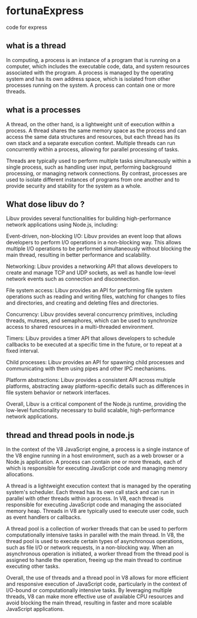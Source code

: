# fortunaExpress
code for express

## what is a thread 
In computing, a process is an instance of a program that is running on a computer, which includes the executable code, data, and system resources associated with the program. A process is managed by the operating system and has its own address space, which is isolated from other processes running on the system. A process can contain one or more threads.

## what is a processes
A thread, on the other hand, is a lightweight unit of execution within a process. A thread shares the same memory space as the process and can access the same data structures and resources, but each thread has its own stack and a separate execution context. Multiple threads can run concurrently within a process, allowing for parallel processing of tasks.

Threads are typically used to perform multiple tasks simultaneously within a single process, such as handling user input, performing background processing, or managing network connections. By contrast, processes are used to isolate different instances of programs from one another and to provide security and stability for the system as a whole.

## What dose libuv do ? 

Libuv provides several functionalities for building high-performance network applications using Node.js, including:

Event-driven, non-blocking I/O: Libuv provides an event loop that allows developers to perform I/O operations in a non-blocking way. This allows multiple I/O operations to be performed simultaneously without blocking the main thread, resulting in better performance and scalability.

Networking: Libuv provides a networking API that allows developers to create and manage TCP and UDP sockets, as well as handle low-level network events such as connection and disconnection.

File system access: Libuv provides an API for performing file system operations such as reading and writing files, watching for changes to files and directories, and creating and deleting files and directories.

Concurrency: Libuv provides several concurrency primitives, including threads, mutexes, and semaphores, which can be used to synchronize access to shared resources in a multi-threaded environment.

Timers: Libuv provides a timer API that allows developers to schedule callbacks to be executed at a specific time in the future, or to repeat at a fixed interval.

Child processes: Libuv provides an API for spawning child processes and communicating with them using pipes and other IPC mechanisms.

Platform abstractions: Libuv provides a consistent API across multiple platforms, abstracting away platform-specific details such as differences in file system behavior or network interfaces.

Overall, Libuv is a critical component of the Node.js runtime, providing the low-level functionality necessary to build scalable, high-performance network applications.


## thread and thread pools in node.js

In the context of the V8 JavaScript engine, a process is a single instance of the V8 engine running in a host environment, such as a web browser or a Node.js application. A process can contain one or more threads, each of which is responsible for executing JavaScript code and managing memory allocations.

A thread is a lightweight execution context that is managed by the operating system's scheduler. Each thread has its own call stack and can run in parallel with other threads within a process. In V8, each thread is responsible for executing JavaScript code and managing the associated memory heap. Threads in V8 are typically used to execute user code, such as event handlers or callbacks.

A thread pool is a collection of worker threads that can be used to perform computationally intensive tasks in parallel with the main thread. In V8, the thread pool is used to execute certain types of asynchronous operations, such as file I/O or network requests, in a non-blocking way. When an asynchronous operation is initiated, a worker thread from the thread pool is assigned to handle the operation, freeing up the main thread to continue executing other tasks.

Overall, the use of threads and a thread pool in V8 allows for more efficient and responsive execution of JavaScript code, particularly in the context of I/O-bound or computationally intensive tasks. By leveraging multiple threads, V8 can make more effective use of available CPU resources and avoid blocking the main thread, resulting in faster and more scalable JavaScript applications.